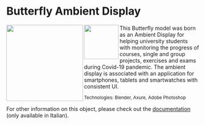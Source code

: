 # Butterfly Ambient Display

<img align="left" width="200px" src="https://user-images.githubusercontent.com/64848167/177570447-ef025768-61e9-4761-9b4b-ecaedafcaa9b.png">
<img align="left" width="90px" src="https://user-images.githubusercontent.com/64848167/177572873-16f18e80-e939-4be0-843d-fb059feae526.png">

This Butterfly model was born as an Ambient Display for helping university students with monitoring the progress of courses, single and group projects, exercises and exams during Covid-19 pandemic.
The ambient display is associated with an application for smartphones, tablets and smartwatches with consistent UI.

<sub>Technologies: Blender, Axure, Adobe Photoshop</sub>

For other information on this object, please check out the [documentation](Documenti) (only available in Italian).
